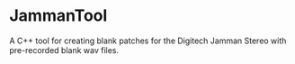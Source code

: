 # JammanTool

A C++ tool for creating blank patches for the Digitech Jamman Stereo with pre-recorded blank wav files.
